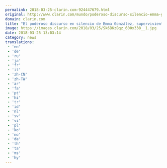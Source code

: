 ```yaml
---
permalink: 2018-03-25-clarin.com-924447679.html
original: http://www.clarin.com/mundo/poderoso-discurso-silencio-emma-gonzalez-superviviente-matanza-florida_0_SJ21BMS5G.html
domain: clarin.com
title: "El poderoso discurso en silencio de Emma González, superviviente de la matanza de Florida"
image: https://images.clarin.com/2018/03/25/Sk6BKzBqz_600x338__1.jpg
date: 2018-03-25 13:03:14
category: news
translations: 
 - 'en'
 - 'de'
 - 'ru'
 - 'ja'
 - 'fr'
 - 'it'
 - 'zh-CN'
 - 'zh-TW'
 - 'ar'
 - 'fa'
 - 'pt'
 - 'hi'
 - 'tr'
 - 'id'
 - 'nl'
 - 'sv'
 - 'vi'
 - 'pl'
 - 'ko'
 - 'no'
 - 'da'
 - 'th'
 - 'ta'
 - 'ms'
 - 'hy'
---
```



